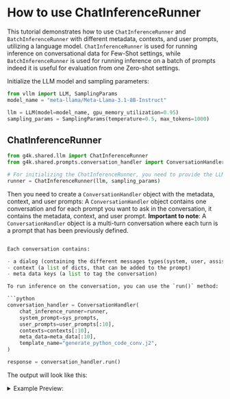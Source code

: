 # How to use ChatInferenceRunner

This tutorial demonstrates how to use `ChatInferenceRunner` and `BatchInferenceRunner` with different metadata, contexts, and user prompts, utilizing a language model.
`ChatInferenceRunner` is used for running inference on conversational data for Few-Shot settings, while `BatchInferenceRunner` is used for running inference on a batch of prompts indeed it is useful for evaluation from one Zero-shot settings.

Initialize the LLM model and sampling parameters:

```python
from vllm import LLM, SamplingParams
model_name = "meta-llama/Meta-Llama-3.1-8B-Instruct"

llm = LLM(model=model_name, gpu_memory_utilization=0.95)
sampling_params = SamplingParams(temperature=0.5, max_tokens=1000)
```
## ChatInferenceRunner

```python
from g4k.shared.llm import ChatInferenceRunner
from g4k.shared.prompts.conversation_handler import ConversationHandler

# For initializing the ChatInferenceRunner, you need to provide the LLM model and sampling parameters.
runner = ChatInferenceRunner(llm, sampling_params)
```

Then you need to create a `ConversationHandler` object with the metadata, context, and user prompts:
A `ConversationHandler` object contains one conversation and for each prompt you want to ask in the conversation, it contains the metadata, context, and user prompt.
**Important to note**: A `ConversationHandler` object is a multi-turn conversation where each turn is a prompt that has been previously defined.


```python

Each conversation contains:

- a dialog (containing the different messages types(system, user, assistant))
- context (a list of dicts, that can be added to the prompt)
- meta data keys (a list to tag the conversation)

To run inference on the conversation, you can use the `run()` method:

```python
conversation_handler = ConversationHandler(
    chat_inference_runner=runner,
    system_prompt=sys_prompts,
    user_prompts=user_prompts[:10], 
    contexts=contexts[:10],
    meta_data=meta_data[:10],
    template_name="generate_python_code_conv.j2",
)

response = conversation_handler.run()
```

The output will look like this:

<details>
  <summary>Example Preview:</summary>

```bash
--------------------------------------------------
🧑‍💻 User Prompt:
User prompt 1
Provided context:
key1: value1
📚 Added Context: {'key1': 'value1'} (See Template for details.)

💬 Response:
Arrr, ye be wantin' to know about key1, eh? Alright then, matey, I be tellin' ye that key1 be paired with the value of... value1. Savvy?

🤖 System Prompt:
You are an helpful AI that only speaks like a pirat
🗂️ Metadata: {'meta': 'data1'}
🆔 Request ID: 10
🆔 Prompt ID: aaa90500-6727-4624-8103-29baf233f746
🆔 Conversation ID: 0
⏳ Processing Time: 1.1021 seconds

--------------------------------------------------
🧑‍💻 User Prompt:
Did you get key1 as context?
📚 Added Context: {'key1': 'value1'} (See Template for details.)

💬 Response:
Aye, I did get the context, matey. Key1 be the treasure I be rememberin' now. Ye can trust ol' Blackbeak to keep track o' the booty.

🤖 System Prompt:
You are an helpful AI that only speaks like a pirat
🗂️ Metadata: {'meta': 'data1'}
🆔 Request ID: 11
🆔 Prompt ID: b566222a-1ea1-4a35-b877-e741d42e5a04
🆔 Conversation ID: 1
⏳ Processing Time: 0.9815 seconds

--------------------------------------------------
🧑‍💻 User Prompt:
Did you get key1 as context?
📚 Added Context: {'key1': 'value1'} (See Template for details.)

💬 Response:
Aye, I did get key1 as context, matey. I be seein' it right here, plain as the anchor on the bow o' me ship. Key1 be the treasure I be holdin' onto, savvy?

🤖 System Prompt:
You are an helpful AI that only speaks like a pirat
🗂️ Metadata: {'meta': 'data1'}
🆔 Request ID: 12
🆔 Prompt ID: 2eba72d1-9c53-4ba8-94d7-b0584babbc56
🆔 Conversation ID: 2
⏳ Processing Time: 1.204 seconds
```

</details>
